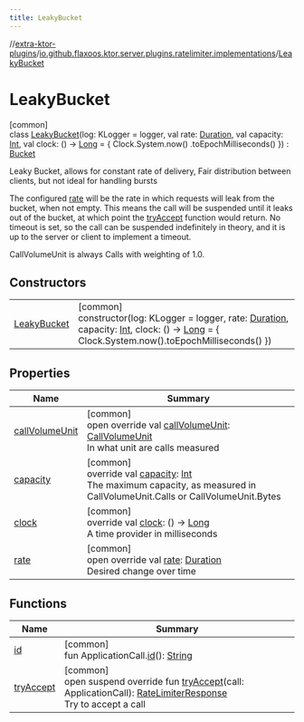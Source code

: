 ```yaml
---
title: LeakyBucket
---
```


//[extra-ktor-plugins](../../../index.md)/[io.github.flaxoos.ktor.server.plugins.ratelimiter.implementations](../index.md)/[LeakyBucket](index.md)

# LeakyBucket

[common]\
class [LeakyBucket](index.md)(log: KLogger = logger, val
rate: [Duration](https://kotlinlang.org/api/latest/jvm/stdlib/kotlin.time/-duration/index.md), val
capacity: [Int](https://kotlinlang.org/api/latest/jvm/stdlib/kotlin/-int/index.md), val clock: ()
-&gt; [Long](https://kotlinlang.org/api/latest/jvm/stdlib/kotlin/-long/index.md) = { Clock.System.now()
.toEpochMilliseconds() }) : [Bucket](../-bucket/index.md)

Leaky Bucket, allows for constant rate of delivery, Fair distribution between clients, but not ideal for handling bursts

The configured [rate](rate.md) will be the rate in which requests will leak from the bucket, when not empty. This means
the call will be suspended until it leaks out of the bucket, at which point the [tryAccept](try-accept.md) function
would return. No timeout is set, so the call can be suspended indefinitely in theory, and it is up to the server or
client to implement a timeout.

CallVolumeUnit is always Calls with weighting of 1.0.

## Constructors

|                                 |                                                                                                                                                                                                                                                                                                                                                                              |
|---------------------------------|------------------------------------------------------------------------------------------------------------------------------------------------------------------------------------------------------------------------------------------------------------------------------------------------------------------------------------------------------------------------------|
| [LeakyBucket](-leaky-bucket.md) | [common]<br>constructor(log: KLogger = logger, rate: [Duration](https://kotlinlang.org/api/latest/jvm/stdlib/kotlin.time/-duration/index.md), capacity: [Int](https://kotlinlang.org/api/latest/jvm/stdlib/kotlin/-int/index.md), clock: () -&gt; [Long](https://kotlinlang.org/api/latest/jvm/stdlib/kotlin/-long/index.md) = { Clock.System.now().toEpochMilliseconds() }) |

## Properties

| Name                                  | Summary                                                                                                                                                                                                                    |
|---------------------------------------|----------------------------------------------------------------------------------------------------------------------------------------------------------------------------------------------------------------------------|
| [callVolumeUnit](call-volume-unit.md) | [common]<br>open override val [callVolumeUnit](call-volume-unit.md): [CallVolumeUnit](../../io.github.flaxoos.ktor.server.plugins.ratelimiter/-call-volume-unit/index.md)<br>In what unit are calls measured               |
| [capacity](../-bucket/capacity.md)    | [common]<br>override val [capacity](../-bucket/capacity.md): [Int](https://kotlinlang.org/api/latest/jvm/stdlib/kotlin/-int/index.md)<br>The maximum capacity, as measured in CallVolumeUnit.Calls or CallVolumeUnit.Bytes |
| [clock](../-bucket/clock.md)          | [common]<br>override val [clock](../-bucket/clock.md): () -&gt; [Long](https://kotlinlang.org/api/latest/jvm/stdlib/kotlin/-long/index.md)<br>A time provider in milliseconds                                              |
| [rate](rate.md)                       | [common]<br>open override val [rate](rate.md): [Duration](https://kotlinlang.org/api/latest/jvm/stdlib/kotlin.time/-duration/index.md)<br>Desired change over time                                                         |

## Functions

| Name                                                                              | Summary                                                                                                                                                                                                                         |
|-----------------------------------------------------------------------------------|---------------------------------------------------------------------------------------------------------------------------------------------------------------------------------------------------------------------------------|
| [id](../../io.github.flaxoos.ktor.server.plugins.ratelimiter/-rate-limiter/id.md) | [common]<br>fun ApplicationCall.[id](../../io.github.flaxoos.ktor.server.plugins.ratelimiter/-rate-limiter/id.md)(): [String](https://kotlinlang.org/api/latest/jvm/stdlib/kotlin/-string/index.md)                             |
| [tryAccept](try-accept.md)                                                        | [common]<br>open suspend override fun [tryAccept](try-accept.md)(call: ApplicationCall): [RateLimiterResponse](../../io.github.flaxoos.ktor.server.plugins.ratelimiter/-rate-limiter-response/index.md)<br>Try to accept a call |

